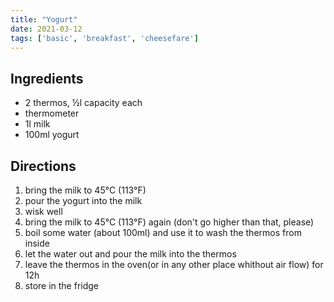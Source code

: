 ```yaml
---
title: "Yogurt"
date: 2021-03-12
tags: ['basic', 'breakfast', 'cheesefare']
---
```


## Ingredients

- 2 thermos, ½l capacity each
- thermometer
- 1l milk
- 100ml yogurt

## Directions

1. bring the milk to 45°C (113°F)
2. pour the yogurt into the milk
3. wisk well
4. bring the milk to 45°C (113°F) again (don't go higher than that, please)
5. boil some water (about 100ml) and use it to wash the thermos from inside
6. let the water out and pour the milk into the thermos
7. leave the thermos in the oven(or in any other place whithout air flow) for 12h
8. store in the fridge
